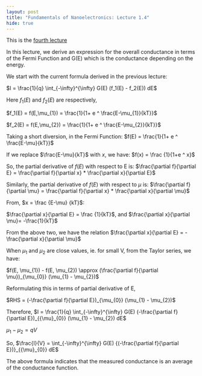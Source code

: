 ```yaml
---
layout: post
title: "Fundamentals of Nanoelectronics: Lecture 1.4"
hide: true
---
```


This is the [fourth lecture](https://www.youtube.com/watch?v=_MlI1E6z9e4)

In this lecture, we derive an expression for the overall conductance in terms of the Fermi Function
and G(E) which is the conductance depending on the energy.

We start with the current formula derived in the previous lecture:

$I = \frac{1}{q} \int_{-\infty}^{\infty} G(E) (f_1(E) - f_2(E)) dE$

Here $f_1(E)$ and $f_2(E)$ are respectively,

$f_1(E) = f(E,\mu_{1}) = \frac{1}{1+ e ^ \frac{E-\mu_{1}}{kT}}$

$f_2(E) = f(E,\mu_{2}) = \frac{1}{1+ e ^ \frac{E-\mu_{2}}{kT}}$

Taking a short diversion, in the Fermi Function:
$f(E) = \frac{1}{1+ e ^ \frac{E-\mu}{kT}}$

If we replace $\frac{E-\mu}{kT}$ with $x$, we have:
$f(x) = \frac {1}{1+e ^ x}$

So, the partial derivative of $f(E)$ with respect to E is:
$\frac{\partial f}{\partial E} = \frac{\partial f}{\partial x} * \frac{\partial x}{\partial E}$

Similarly, the partial derivative of $f(E)$ with respect to $\mu$ is:
$\frac{\partial f}{\partial \mu} = \frac{\partial f}{\partial x} * \frac{\partial x}{\partial \mu}$

From, $x = \frac {E-\mu} {kT}$:

$\frac{\partial x}{\partial E} = \frac {1}{kT}$, and
$\frac{\partial x}{\partial \mu}= -\frac{1}{kT}$

From the above two, we have the relation
$\frac{\partial x}{\partial E} = - \frac{\partial x}{\partial \mu}$

When $\mu_{1}$ and $\mu_{2}$ are close values, ie. for small V, from the Taylor series, we have:

$f(E, \mu_{1}) - f(E, \mu_{2}) \approx (\frac{\partial f}{\partial \mu})_{\mu_{0}} (\mu_{1} - \mu_{2})$

Reformulating this in terms of partial derivative of E,

$RHS = (-\frac{\partial f}{\partial E})_{\mu_{0}} (\mu_{1} - \mu_{2})$

Therefore,
$I =  \frac{1}{q} \int_{-\infty}^{\infty} G(E) (-\frac{\partial f}{\partial E})_{{\mu}_{0}} (\mu_{1} - \mu_{2}) dE$

$\mu_{1} - \mu_{2} = qV$

So,
$\frac{I}{V} = \int_{-\infty}^{\infty} G(E) {(-\frac{\partial f}{\partial E})}_{{\mu}_{0}} dE$


The above formula indicates that the measured conductance is an average of the conductance function. 